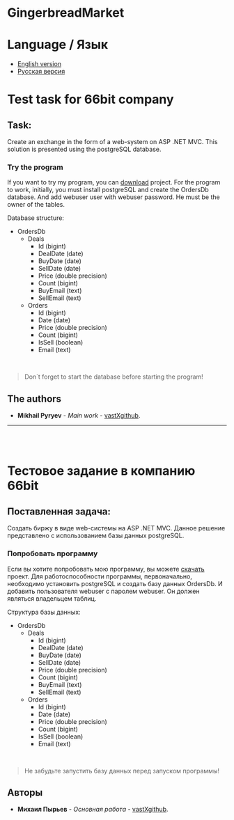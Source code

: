# GingerbreadMarket
# Language / Язык
* [English version](https://github.com/vastXgithub/gingerbreadmarket/blob/master/README.md#test-task-for-66bit-company)
* [Русская версия](https://github.com/vastXgithub/gingerbreadmarket/blob/master/README.md#%D1%82%D0%B5%D1%81%D1%82%D0%BE%D0%B2%D0%BE%D0%B5-%D0%B7%D0%B0%D0%B4%D0%B0%D0%BD%D0%B8%D0%B5-%D0%B2-%D0%BA%D0%BE%D0%BC%D0%BF%D0%B0%D0%BD%D0%B8%D1%8E-66bit)
# Test task for 66bit company
## Task:
Create an exchange in the form of a web-system on ASP .NET MVC.
This solution is presented using the postgreSQL database.
### Try the program
If you want to try my program, you can [download](https://github.com/vastXgithub/gingerbreadmarket/archive/master.zip) project.
For the program to work, initially, you must install postgreSQL and create the OrdersDb database.
And add webuser user with webuser password. He must be the owner of the tables.

Database structure:
* OrdersDb
  * Deals
    * Id (bigint)
    * DealDate (date)
    * BuyDate (date)
    * SellDate (date)
    * Price (double precision)
    * Count (bigint)
    * BuyEmail (text)
    * SellEmail (text)
  * Orders
    * Id (bigint)
    * Date (date)
    * Price (double precision)
    * Count (bigint)
    * IsSell (boolean)
    * Email (text)
<br />

> Don\`t forget to start the database before starting the program!
## The authors
* **Mikhail Pyryev** - *Main work* - [vastXgithub](https://github.com/vastXgithub).

---

<br /><br />

# Тестовое задание в компанию 66bit
## Поставленная задача:
Создать биржу в виде web-системы на ASP .NET MVC.
Данное решение представлено с использованием базы данных postgreSQL.
### Попробовать программу
Если вы хотите попробовать мою программу, вы можете [скачать](https://github.com/vastXgithub/gingerbreadmarket/archive/master.zip) проект.
Для работоспособности программы, первоначально, необходимо установить postgreSQL и создать базу данных OrdersDb.
И добавить пользователя webuser с паролем webuser. Он должен являться владельцем таблиц.

Структура базы данных:
* OrdersDb
  * Deals
    * Id (bigint)
    * DealDate (date)
    * BuyDate (date)
    * SellDate (date)
    * Price (double precision)
    * Count (bigint)
    * BuyEmail (text)
    * SellEmail (text)
  * Orders
    * Id (bigint)
    * Date (date)
    * Price (double precision)
    * Count (bigint)
    * IsSell (boolean)
    * Email (text)
<br />

> Не забудьте запустить базу данных перед запуском программы!
## Авторы
* **Михаил Пырьев** - *Основная работа* - [vastXgithub](https://github.com/vastXgithub).

<br /><br />
